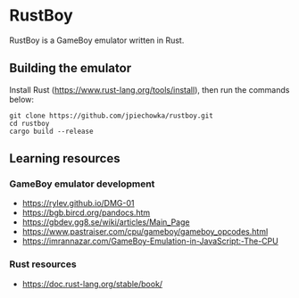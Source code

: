 # RustBoy

RustBoy is a GameBoy emulator written in Rust.

## Building the emulator

Install Rust (https://www.rust-lang.org/tools/install), then run the commands below:

```
git clone https://github.com/jpiechowka/rustboy.git
cd rustboy
cargo build --release
```

## Learning resources

### GameBoy emulator development
* https://rylev.github.io/DMG-01
* https://bgb.bircd.org/pandocs.htm
* https://gbdev.gg8.se/wiki/articles/Main_Page
* https://www.pastraiser.com/cpu/gameboy/gameboy_opcodes.html
* https://imrannazar.com/GameBoy-Emulation-in-JavaScript:-The-CPU

### Rust resources
+ https://doc.rust-lang.org/stable/book/
